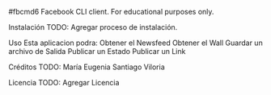 #fbcmd6
Facebook CLI client. For educational purposes only.

Instalación
TODO: Agregar proceso de instalación.

Uso
Esta aplicacion podra:
Obtener el Newsfeed
Obtener el Wall
Guardar un archivo de Salida
Publicar un Estado
Publicar un Link

Créditos
TODO: María Eugenia Santiago Viloria

Licencia
TODO: Agregar Licencia
